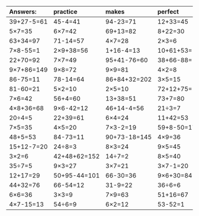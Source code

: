 | Answers: | practice | makes | perfect | ! |
| :--- | :--- | :--- | :--- | :--- |
| 39+27-5=61 | 45-4=41 | 94-23=71 | 12+33=45 | 51+8=59 | 
| 5×7=35 | 6×7=42 | 69+13=82 | 8+22=30 | 38+88+52=178 | 
| 63+34=97 | 71-14=57 | 4×7=28 | 2×3=6 | 5×8=40 | 
| 7×8-55=1 | 2×9+38=56 | 1+16-4=13 | 10+61+53=124 | 4×2-2=6 | 
| 22+70=92 | 7×7=49 | 95+41-76=60 | 38+66-88=16 | 7×4=28 | 
| 9×7+86=149 | 9×8=72 | 9×9=81 | 4×2=8 | 85+86+61=232 | 
| 86-75=11 | 78-14=64 | 86+84+32=202 | 3×5=15 | 6+66=72 | 
| 81-60=21 | 5×2=10 | 2×5=10 | 72+12+75=159 | 96+23+31=150 | 
| 7×6=42 | 56+4=60 | 13+38=51 | 73+7=80 | 8×8=64 | 
| 4×8+36=68 | 9×6-42=12 | 46+14-4=56 | 21÷3=7 | 6×3=18 | 
| 20÷4=5 | 22+39=61 | 6×4=24 | 11+42=53 | 4×6=24 | 
| 7×5=35 | 4×5=20 | 7×3-2=19 | 59+8-50=17 | 5×5=25 | 
| 48+5=53 | 84-73=11 | 90+73-18=145 | 4×9=36 | 56+53+60=169 | 
| 15+12-7=20 | 24÷8=3 | 8×3=24 | 9×5=45 | 19+36=55 | 
| 3×2=6 | 42+48+62=152 | 14÷7=2 | 8×5=40 | 56÷7=8 | 
| 35÷7=5 | 9×3=27 | 3×7=21 | 3×7-1=20 | 4×1=4 | 
| 12+17=29 | 50+95-44=101 | 66-30=36 | 9×6+30=84 | 35+26+84=145 | 
| 44+32=76 | 66-54=12 | 31-9=22 | 36÷6=6 | 8×5+99=139 | 
| 6×6=36 | 3×3=9 | 7×9=63 | 51+16=67 | 6×9=54 | 
| 4×7-15=13 | 54÷6=9 | 6×2=12 | 53-52=1 | 59+84-32=111 | 
